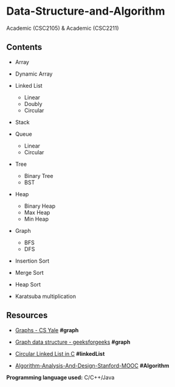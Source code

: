 # Data-Structure-and-Algorithm

Academic (CSC2105) & Academic (CSC2211)

## Contents

  - Array
  - Dynamic Array
  - Linked List
    - Linear
    - Doubly
    - Circular
  - Stack
  - Queue
    - Linear
    - Circular
  - Tree
    - Binary Tree
    - BST
  - Heap
    - Binary Heap
    - Max Heap
    - Min Heap
  - Graph
    - BFS
    - DFS
 
  - Insertion Sort
  - Merge Sort
  - Heap Sort

  - Karatsuba multiplication 
 

## Resources


  - [Graphs - CS Yale](http://www.cs.yale.edu/homes/aspnes/pinewiki/C(2f)Graphs.html) **#graph**

  - [Graph data structure - geeksforgeeks](http://www.geeksforgeeks.org/graph-and-its-representations/) **#graph**

  - [Circular Linked List in C](http://www.thelearningpoint.net/computer-science/data-structures-circular-linked-list--with-c-program-source-code) **#linkedList**

   - [Algorithm-Analysis-And-Design-Stanford-MOOC](https://www.coursera.org/learn/algorithm-design-analysis/home) **#Algorithm**


**Programming language used:** C/C++/Java
